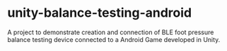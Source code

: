 # unity-balance-testing-android
A project to demonstrate creation and connection of BLE foot pressure balance testing device connected to a Android Game developed in Unity.
